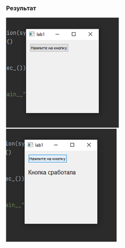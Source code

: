 ### Результат
![alt text](https://github.com/IlyaOv/labs_GUI/blob/main/img1.png)
![alt text](https://github.com/IlyaOv/labs_GUI/blob/main/img2.png)
